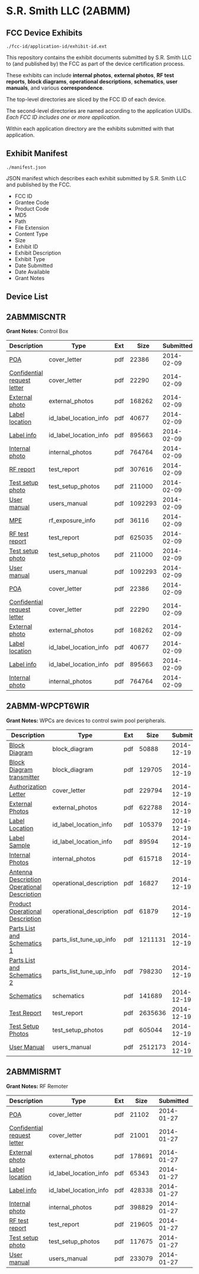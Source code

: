 # S.R. Smith LLC (2ABMM)
## FCC Device Exhibits

```
./fcc-id/application-id/exhibit-id.ext
```

This repository contains the exhibit documents submitted by S.R. Smith LLC to (and published by) the FCC as part of the device certification process.

These exhibits can include **internal photos**, **external photos**, **RF test reports**, **block diagrams**, **operational descriptions**, **schematics**, **user manuals**, and various **correspondence**.

The top-level directories are sliced by the FCC ID of each device.

The second-level directories are named according to the application UUIDs. *Each FCC ID includes one or more application.*

Within each application directory are the exhibits submitted with that application. 

## Exhibit Manifest

```
./manifest.json
```

JSON manifest which describes each exhibit submitted by S.R. Smith LLC and published by the FCC.

- FCC ID
- Grantee Code
- Product Code
- MD5
- Path
- File Extension
- Content Type
- Size
- Exhibit ID
- Exhibit Description
- Exhibit Type
- Date Submitted
- Date Available
- Grant Notes

## Device List
## 2ABMMISCNTR
**Grant Notes:** Control Box

| Description | Type | Ext | Size | Submitted | Available |
| ----------- | ---- | --- | ---- | --------- | --------- |
| [POA](2ABMMISCNTR/88fe5d84b6459e094e361633b42293c5/2185428.pdf) | cover_letter | pdf | 22386 | 2014-02-09 | 2014-02-09 |
| [Confidential request letter](2ABMMISCNTR/88fe5d84b6459e094e361633b42293c5/2185429.pdf) | cover_letter | pdf | 22290 | 2014-02-09 | 2014-02-09 |
| [External photo](2ABMMISCNTR/88fe5d84b6459e094e361633b42293c5/2185435.pdf) | external_photos | pdf | 168262 | 2014-02-09 | 2014-02-09 |
| [Label location](2ABMMISCNTR/88fe5d84b6459e094e361633b42293c5/2185437.pdf) | id_label_location_info | pdf | 40677 | 2014-02-09 | 2014-02-09 |
| [Label info](2ABMMISCNTR/88fe5d84b6459e094e361633b42293c5/2185438.pdf) | id_label_location_info | pdf | 895663 | 2014-02-09 | 2014-02-09 |
| [Internal photo](2ABMMISCNTR/88fe5d84b6459e094e361633b42293c5/2185436.pdf) | internal_photos | pdf | 764764 | 2014-02-09 | 2014-02-09 |
| [RF report](2ABMMISCNTR/88fe5d84b6459e094e361633b42293c5/2185434.pdf) | test_report | pdf | 307616 | 2014-02-09 | 2014-02-09 |
| [Test setup photo](2ABMMISCNTR/88fe5d84b6459e094e361633b42293c5/2185433.pdf) | test_setup_photos | pdf | 211000 | 2014-02-09 | 2014-02-09 |
| [User manual](2ABMMISCNTR/88fe5d84b6459e094e361633b42293c5/2185439.pdf) | users_manual | pdf | 1092293 | 2014-02-09 | 2014-02-09 |
| [MPE](2ABMMISCNTR/3e24eebfc6c29b0efd1cafec527ec7b6/2185446.pdf) | rf_exposure_info | pdf | 36116 | 2014-02-09 | 2014-02-09 |
| [RF test report](2ABMMISCNTR/3e24eebfc6c29b0efd1cafec527ec7b6/2185445.pdf) | test_report | pdf | 625035 | 2014-02-09 | 2014-02-09 |
| [Test setup photo](2ABMMISCNTR/3e24eebfc6c29b0efd1cafec527ec7b6/2185433.pdf) | test_setup_photos | pdf | 211000 | 2014-02-09 | 2014-02-09 |
| [User manual](2ABMMISCNTR/3e24eebfc6c29b0efd1cafec527ec7b6/2185439.pdf) | users_manual | pdf | 1092293 | 2014-02-09 | 2014-02-09 |
| [POA](2ABMMISCNTR/3e24eebfc6c29b0efd1cafec527ec7b6/2185428.pdf) | cover_letter | pdf | 22386 | 2014-02-09 | 2014-02-09 |
| [Confidential request letter](2ABMMISCNTR/3e24eebfc6c29b0efd1cafec527ec7b6/2185429.pdf) | cover_letter | pdf | 22290 | 2014-02-09 | 2014-02-09 |
| [External photo](2ABMMISCNTR/3e24eebfc6c29b0efd1cafec527ec7b6/2185435.pdf) | external_photos | pdf | 168262 | 2014-02-09 | 2014-02-09 |
| [Label location](2ABMMISCNTR/3e24eebfc6c29b0efd1cafec527ec7b6/2185437.pdf) | id_label_location_info | pdf | 40677 | 2014-02-09 | 2014-02-09 |
| [Label info](2ABMMISCNTR/3e24eebfc6c29b0efd1cafec527ec7b6/2185438.pdf) | id_label_location_info | pdf | 895663 | 2014-02-09 | 2014-02-09 |
| [Internal photo](2ABMMISCNTR/3e24eebfc6c29b0efd1cafec527ec7b6/2185436.pdf) | internal_photos | pdf | 764764 | 2014-02-09 | 2014-02-09 |
## 2ABMM-WPCPT6WIR
**Grant Notes:** WPCs are devices to control swim pool peripherals.

| Description | Type | Ext | Size | Submitted | Available |
| ----------- | ---- | --- | ---- | --------- | --------- |
| [Block Diagram](2ABMM-WPCPT6WIR/8bf89b269d7ce40e46cddab24a2d53b4/2478974.pdf) | block_diagram | pdf | 50888 | 2014-12-19 | 2014-12-19 |
| [Block Diagram transmitter](2ABMM-WPCPT6WIR/8bf89b269d7ce40e46cddab24a2d53b4/2478985.pdf) | block_diagram | pdf | 129705 | 2014-12-19 | 2014-12-19 |
| [Authorization Letter](2ABMM-WPCPT6WIR/8bf89b269d7ce40e46cddab24a2d53b4/2478976.pdf) | cover_letter | pdf | 229794 | 2014-12-19 | 2014-12-19 |
| [External Photos](2ABMM-WPCPT6WIR/8bf89b269d7ce40e46cddab24a2d53b4/2478975.pdf) | external_photos | pdf | 622788 | 2014-12-19 | 2014-12-19 |
| [Label Location](2ABMM-WPCPT6WIR/8bf89b269d7ce40e46cddab24a2d53b4/2478978.pdf) | id_label_location_info | pdf | 105379 | 2014-12-19 | 2014-12-19 |
| [Label Sample](2ABMM-WPCPT6WIR/8bf89b269d7ce40e46cddab24a2d53b4/2478979.pdf) | id_label_location_info | pdf | 89594 | 2014-12-19 | 2014-12-19 |
| [Internal Photos](2ABMM-WPCPT6WIR/8bf89b269d7ce40e46cddab24a2d53b4/2478977.pdf) | internal_photos | pdf | 615718 | 2014-12-19 | 2014-12-19 |
| [Antenna Description Operational Description](2ABMM-WPCPT6WIR/8bf89b269d7ce40e46cddab24a2d53b4/2478973.pdf) | operational_description | pdf | 16827 | 2014-12-19 | 2014-12-19 |
| [Product Operational Description](2ABMM-WPCPT6WIR/8bf89b269d7ce40e46cddab24a2d53b4/2478980.pdf) | operational_description | pdf | 61879 | 2014-12-19 | 2014-12-19 |
| [Parts List and Schematics 1](2ABMM-WPCPT6WIR/8bf89b269d7ce40e46cddab24a2d53b4/2478982.pdf) | parts_list_tune_up_info | pdf | 1211131 | 2014-12-19 | 2014-12-19 |
| [Parts List and Schematics 2](2ABMM-WPCPT6WIR/8bf89b269d7ce40e46cddab24a2d53b4/2478983.pdf) | parts_list_tune_up_info | pdf | 798230 | 2014-12-19 | 2014-12-19 |
| [Schematics](2ABMM-WPCPT6WIR/8bf89b269d7ce40e46cddab24a2d53b4/2478981.pdf) | schematics | pdf | 141689 | 2014-12-19 | 2014-12-19 |
| [Test Report](2ABMM-WPCPT6WIR/8bf89b269d7ce40e46cddab24a2d53b4/2478997.pdf) | test_report | pdf | 2635636 | 2014-12-19 | 2014-12-19 |
| [Test Setup Photos](2ABMM-WPCPT6WIR/8bf89b269d7ce40e46cddab24a2d53b4/2479008.pdf) | test_setup_photos | pdf | 605044 | 2014-12-19 | 2014-12-19 |
| [User Manual](2ABMM-WPCPT6WIR/8bf89b269d7ce40e46cddab24a2d53b4/2478986.pdf) | users_manual | pdf | 2512173 | 2014-12-19 | 2014-12-19 |
## 2ABMMISRMT
**Grant Notes:** RF Remoter

| Description | Type | Ext | Size | Submitted | Available |
| ----------- | ---- | --- | ---- | --------- | --------- |
| [POA](2ABMMISRMT/5ca3856c4ed2249ffaf1a6c4886a7859/2178598.pdf) | cover_letter | pdf | 21102 | 2014-01-27 | 2014-01-27 |
| [Confidential request letter](2ABMMISRMT/5ca3856c4ed2249ffaf1a6c4886a7859/2178599.pdf) | cover_letter | pdf | 21001 | 2014-01-27 | 2014-01-27 |
| [External photo](2ABMMISRMT/5ca3856c4ed2249ffaf1a6c4886a7859/2178605.pdf) | external_photos | pdf | 178691 | 2014-01-27 | 2014-01-27 |
| [Label location](2ABMMISRMT/5ca3856c4ed2249ffaf1a6c4886a7859/2178607.pdf) | id_label_location_info | pdf | 65343 | 2014-01-27 | 2014-01-27 |
| [Label info](2ABMMISRMT/5ca3856c4ed2249ffaf1a6c4886a7859/2178608.pdf) | id_label_location_info | pdf | 428338 | 2014-01-27 | 2014-01-27 |
| [Internal photo](2ABMMISRMT/5ca3856c4ed2249ffaf1a6c4886a7859/2178606.pdf) | internal_photos | pdf | 398829 | 2014-01-27 | 2014-01-27 |
| [RF test report](2ABMMISRMT/5ca3856c4ed2249ffaf1a6c4886a7859/2178603.pdf) | test_report | pdf | 219605 | 2014-01-27 | 2014-01-27 |
| [Test setup photo](2ABMMISRMT/5ca3856c4ed2249ffaf1a6c4886a7859/2178604.pdf) | test_setup_photos | pdf | 117675 | 2014-01-27 | 2014-01-27 |
| [User manual](2ABMMISRMT/5ca3856c4ed2249ffaf1a6c4886a7859/2178609.pdf) | users_manual | pdf | 233079 | 2014-01-27 | 2014-01-27 |

